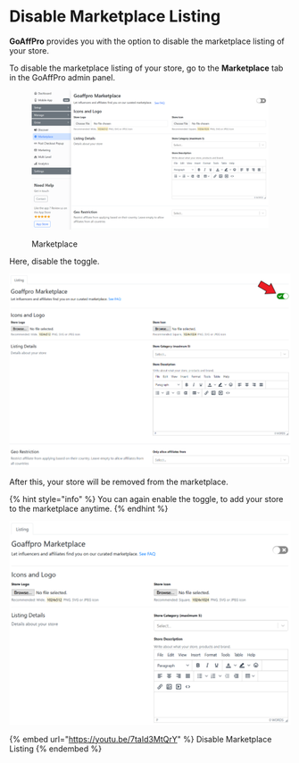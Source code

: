 # Disable Marketplace Listing

**GoAffPro** provides you with the option to disable the marketplace listing of your store.

To disable the marketplace listing of your store, go to the **Marketplace** tab in the GoAffPro admin panel.

<figure><img src="../../.gitbook/assets/image (71).png" alt=""><figcaption><p>Marketplace</p></figcaption></figure>

Here, disable the toggle.

![Disable toggle](<../../.gitbook/assets/Screenshot 2021-02-25 010546.png>)

After this, your store will be removed from the marketplace.

{% hint style="info" %}
You can again enable the toggle, to add your store to the marketplace anytime.
{% endhint %}

![](<../../.gitbook/assets/image (1765).png>)

{% embed url="https://youtu.be/7taId3MtQrY" %}
Disable Marketplace Listing
{% endembed %}
